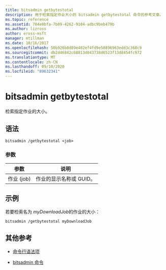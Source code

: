 ```yaml
---
title: bitsadmin getbytestotal
description: 用于检索指定作业大小的 bitsadmin getbytestotal 命令的参考文章。
ms.topic: reference
ms.assetid: 784e0bfa-7b09-4262-9104-adbc9beb479b
ms.author: lizross
author: eross-msft
manager: mtillman
ms.date: 10/16/2017
ms.openlocfilehash: 50b926b8d89e402ef4fd9e58896963edd3c368c9
ms.sourcegitcommit: db2d46842c68813d043738d6523f13d8454fc972
ms.translationtype: MT
ms.contentlocale: zh-CN
ms.lasthandoff: 09/10/2020
ms.locfileid: "89632341"
---
```

# <a name="bitsadmin-getbytestotal"></a>bitsadmin getbytestotal

检索指定作业的大小。

## <a name="syntax"></a>语法

```
bitsadmin /getbytestotal <job>
```

### <a name="parameters"></a>参数

| 参数 | 说明 |
| -------------- | -------------- |
| 作业 (job) | 作业的显示名称或 GUID。 |

## <a name="examples"></a>示例

若要检索名为 *myDownloadJob*的作业的大小：

```
bitsadmin /getbytestotal myDownloadJob
```

## <a name="additional-references"></a>其他参考

- [命令行语法项](command-line-syntax-key.md)

- [bitsadmin 命令](bitsadmin.md)
